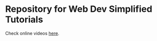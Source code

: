 # Repository for Web Dev Simplified Tutorials

Check online videos [here](https://www.youtube.com/@WebDevSimplified).